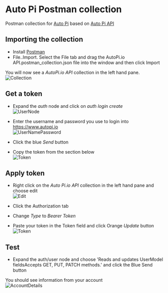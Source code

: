 # Auto Pi Postman collection  
  
Postman collection for [Auto Pi](https://www.autopi.io) based on [Auto Pi API](https://api.autopi.io)  
  
## Importing the collection  
  
* Install [Postman](https://www.postman.com/downloads)  
* File..Import. Select the File tab and drag the AutoPi.io API.postman_collection.json file into the window and then click Import  
  
You will now see a *AutoPi.io API* collection in the left hand pane.  
![Collection](https://user-images.githubusercontent.com/14953385/106211915-6b32b600-61c1-11eb-9208-0f22fa81b1a8.png)

## Get a token      
* Expand the *auth* node and click on *auth login create*   
![UserNode](https://user-images.githubusercontent.com/14953385/106211172-2bb79a00-61c0-11eb-9c40-6c796e29c688.png)      
    
* Enter the username and password you use to login into https://www.autopi.io   
![UserNamePassword](https://user-images.githubusercontent.com/14953385/106211517-dd56cb00-61c0-11eb-84af-542ce170677f.png) 

* Click the blue *Send* button  
* Copy the token from the section below  
![Token](https://user-images.githubusercontent.com/14953385/106211467-c31ced00-61c0-11eb-85a0-7b8b96d7efbe.png)  
    
## Apply token  
 * Right click on the *Auto Pi.io API* collection in the left hand pane and choose edit  
 ![Edit](https://user-images.githubusercontent.com/14953385/106211629-ff504d80-61c0-11eb-8074-c8df4972f5b2.png)
 
 * Click the Authorization tab  
 * Change *Type* to *Bearer Token*  
 * Paste your token in the Token field and click Orange *Update* button  
![Token](https://user-images.githubusercontent.com/14953385/106212124-d1b7d400-61c1-11eb-88af-7d600160595b.png)
  
## Test    
* Expand the auth/user node and choose 'Reads and updates UserModel fieldsAccepts GET, PUT, PATCH methods.' and click the Blue Send button 
  
You should see information from your account  
![AccountDetails](https://user-images.githubusercontent.com/14953385/106212249-16436f80-61c2-11eb-964a-c1c9148afdfc.png)

